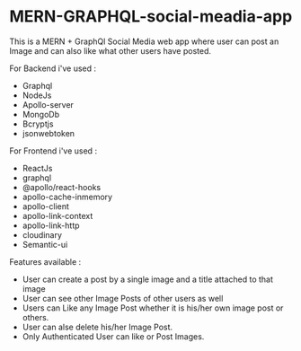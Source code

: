 # MERN-GRAPHQL-social-meadia-app
This is a MERN + GraphQl Social Media web app where user can post an Image and can also like what other users have posted.

For Backend i've used : <br>
* Graphql
* NodeJs
* Apollo-server
* MongoDb
* Bcryptjs
* jsonwebtoken <br>

For Frontend i've used : <br>
* ReactJs
* graphql
* @apollo/react-hooks
* apollo-cache-inmemory
* apollo-client
* apollo-link-context
* apollo-link-http
* cloudinary
* Semantic-ui <br>

Features available : <br>
* User can create a post by a single image and a title attached to that
image
* User can see other Image Posts of other users as well
* Users can Like any Image Post whether it is his/her own image post
or others.
* User can alse delete his/her Image Post.
* Only Authenticated User can like or Post Images.

